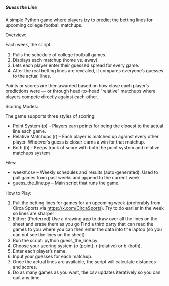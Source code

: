 #####       Guess the Line       #####

A simple Python game where players try to predict the betting lines for upcoming college football matchups.

Overview:

Each week, the script:
1. Pulls the schedule of college football games.
2. Displays each matchup (home vs. away).
3. Lets each player enter their guessed spread for every game.
4. After the real betting lines are revealed, it compares everyone’s guesses to the actual lines.

Points or scores are then awarded based on how close each player’s predictions were — or through head-to-head “relative” matchups where players compete directly against each other.

Scoring Modes:

The game supports three styles of scoring:
- Point System (p) – Players earn points for being the closest to the actual line each game.
- Relative Matchups (r) – Each player is matched up against every other player. Whoever’s guess is closer earns a win for that matchup.
- Both (b) - Keeps track of score with both the point system and relative matchups system

Files:

- week#.csv – Weekly schedules and results (auto-generated). Used to pull games from past weeks and append to the current week
- guess_the_line.py – Main script that runs the game.

How to Play:

1. Pull the betting lines for games for an upcoming week (preferably from Circa Sports via https://x.com/CircaSports). Try to do earlier in the week so lines are sharper
2. Either:
       (Preferred) Use a drawing app to draw over all the lines on the sheet and erase them as you go
       Find a third party that can read the games to you where you can then enter the data into the laptop (so you can not see the lines on the sheet).
4. Run the script:
   python guess_the_line.py
5. Choose your scoring system (p (point), r (relative) or b (both).
6. Enter each player’s name.
7. Input your guesses for each matchup.
8. Once the actual lines are available, the script will calculate distances and scores.
9. Do as many games as you want, the csv updates iteratively so you can quit any time.

